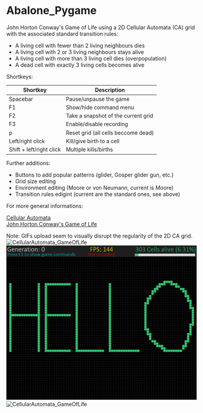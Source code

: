 # Abalone_Pygame
John Horton Conway's Game of Life using a 2D Cellular Automata (CA) grid with the associated standard transition rules:

- A living cell with fewer than 2 living neighbours dies
- A living cell with 2 or 3 living neighbours stays alive
- A living cell with more than 3 living cell dies (overpopulation)
- A dead cell with exactly 3 living cells becomes alive

Shortkeys:

| Shortkey | Description |
| --- | --- |
| Spacebar | Pause/unpause the game |
| F1 | Show/hide command menu |
| F2 | Take a snapshot of the current grid |
| F3 | Enable/disable recording |
| p  | Reset grid (all cells beccome dead) |
| Left/right click | Kill/give birth to a cell |
| Shift + left/right click | Multiple kills/births |

Further additions:

- Buttons to add popular patterns (glider, Gosper glider gun, etc.)
- Grid size editing
- Environment editing (Moore or von Neumann, current is Moore)
- Transition rules edigint (current are the standard ones, see above)

For more general informations: 

[Cellular Automata](https://en.wikipedia.org/wiki/Cellular_automaton)\
[John Horton Conway's Game of Life](https://en.wikipedia.org/wiki/Conway%27s_Game_of_Life)

Note: GIFs upload seem to visually disrupt the regularity of the 2D CA grid.
![CellularAutomata_GameOfLife](screenshots/cells_selection.gif)
![CellularAutomata_GameOfLife](screenshots/01.png)
![CellularAutomata_GameOfLife](screenshots/cells_evolution.gif)
